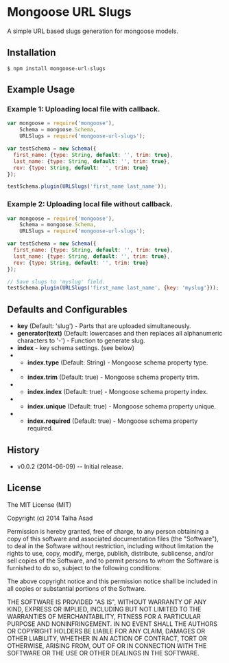 # Mongoose URL Slugs

A simple URL based slugs generation for mongoose models.


## Installation

```
$ npm install mongoose-url-slugs
```


## Example Usage


### Example 1: Uploading local file with callback.

```js
var mongoose = require('mongoose'),
    Schema = mongoose.Schema,
    URLSlugs = require('mongoose-url-slugs');

var testSchema = new Schema({
  first_name: {type: String, default: '', trim: true},
  last_name: {type: String, default: '', trim: true},
  rev: {type: String, default: '', trim: true}
});

testSchema.plugin(URLSlugs('first_name last_name'));
```

### Example 2: Uploading local file without callback.

```js
var mongoose = require('mongoose'),
    Schema = mongoose.Schema,
    URLSlugs = require('mongoose-url-slugs');

var testSchema = new Schema({
  first_name: {type: String, default: '', trim: true},
  last_name: {type: String, default: '', trim: true},
  rev: {type: String, default: '', trim: true}
});

// Save slugs to 'myslug' field.
testSchema.plugin(URLSlugs('first_name last_name', {key: 'myslug'}));
```


## Defaults and Configurables

* **key** (Default: 'slug') - Parts that are uploaded simultaneously.
* **generator(text)** (Default: lowercases and then replaces all alphanumeric characters to '-') - Function to generate slug.
* **index** - key schema settings. (see below)
* - **index.type** (Default: String) - Mongoose schema property type.
* - **index.trim** (Default: true) - Mongoose schema property trim.
* - **index.index** (Default: true) - Mongoose schema property index.
* - **index.unique** (Default: true) - Mongoose schema property unique.
* - **index.required** (Default: true) - Mongoose schema property required.


## History
* v0.0.2 (2014-06-09) -- Initial release.


## License

The MIT License (MIT)

Copyright (c) 2014 Talha Asad

Permission is hereby granted, free of charge, to any person obtaining a copy
of this software and associated documentation files (the "Software"), to deal
in the Software without restriction, including without limitation the rights
to use, copy, modify, merge, publish, distribute, sublicense, and/or sell
copies of the Software, and to permit persons to whom the Software is
furnished to do so, subject to the following conditions:

The above copyright notice and this permission notice shall be included in all
copies or substantial portions of the Software.

THE SOFTWARE IS PROVIDED "AS IS", WITHOUT WARRANTY OF ANY KIND, EXPRESS OR
IMPLIED, INCLUDING BUT NOT LIMITED TO THE WARRANTIES OF MERCHANTABILITY,
FITNESS FOR A PARTICULAR PURPOSE AND NONINFRINGEMENT. IN NO EVENT SHALL THE
AUTHORS OR COPYRIGHT HOLDERS BE LIABLE FOR ANY CLAIM, DAMAGES OR OTHER
LIABILITY, WHETHER IN AN ACTION OF CONTRACT, TORT OR OTHERWISE, ARISING FROM,
OUT OF OR IN CONNECTION WITH THE SOFTWARE OR THE USE OR OTHER DEALINGS IN THE
SOFTWARE.